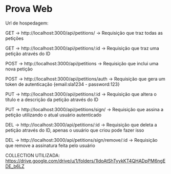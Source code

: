 # Prova Web

Url de hospedagem: 

GET -> http://localhost:3000/api/petitions/ -> Requisição que traz todas as petições

GET -> http://localhost:3000/api/petitions/:id -> Requisição que traz uma petição através do ID

POST -> http://localhost:3000/api/petitions -> Requisição que inclui uma nova petição

POST -> http://localhost:3000/api/petitions/auth -> Requisição que gera um token de autenticação {email:sla1234 - password:123}

PUT ->  http://localhost:3000/api/petitions/:id -> Requisição que altera o título e a descrição da petição através do ID 

PUT ->  http://localhost:3000/api/petitions/sign/ -> Requisição que assina a petição utilizando o atual usuário autenticado

DEL -> http://localhost:3000/api/petitions/:id -> Requisição que deleta a petição através do ID, apenas o usuário que criou pode fazer isso  

DEL -> http://localhost:3000/api/petitions/sign/remove/:id -> Requisição que remove a assinatura feita pelo usuário

COLLECTION UTILIZADA: https://drive.google.com/drive/u/1/folders/1IdoAtShTyykKT4QHADpPM6ngEDE_b6LZ